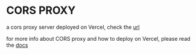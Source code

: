 # CORS PROXY

a cors proxy server deployed on Vercel, check the [url](https://cors-proxy-delta.vercel.app/)

for more info about CORS proxy and how to deploy on Vercel, please read the [docs](https://automatic-owner-c75.notion.site/what-is-CORS-and-the-solution-ae950dca6b8f47598ca5d6f0a6300ca0)
